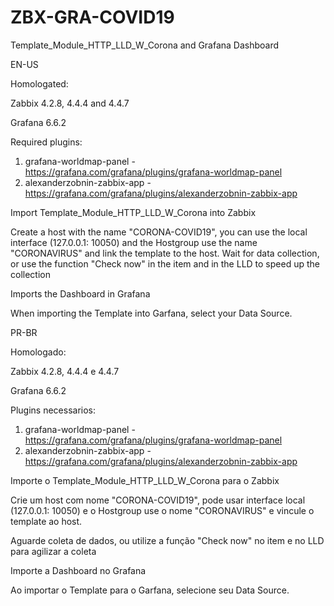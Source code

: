 # ZBX-GRA-COVID19
Template_Module_HTTP_LLD_W_Corona and Grafana Dashboard

EN-US

Homologated:

Zabbix 4.2.8, 4.4.4 and 4.4.7

Grafana 6.6.2

Required plugins:

1) grafana-worldmap-panel - https://grafana.com/grafana/plugins/grafana-worldmap-panel
2) alexanderzobnin-zabbix-app - https://grafana.com/grafana/plugins/alexanderzobnin-zabbix-app

Import Template_Module_HTTP_LLD_W_Corona into Zabbix

Create a host with the name "CORONA-COVID19", you can use the local interface (127.0.0.1: 10050) and the Hostgroup use the name "CORONAVIRUS" and link the template to the host.
Wait for data collection, or use the function "Check now" in the item and in the LLD to speed up the collection

Imports the Dashboard in Grafana

When importing the Template into Garfana, select your Data Source.


PR-BR

Homologado: 

Zabbix 4.2.8, 4.4.4 e 4.4.7

Grafana 6.6.2

Plugins necessarios: 

1) grafana-worldmap-panel  - https://grafana.com/grafana/plugins/grafana-worldmap-panel
2) alexanderzobnin-zabbix-app - https://grafana.com/grafana/plugins/alexanderzobnin-zabbix-app

Importe o Template_Module_HTTP_LLD_W_Corona para o Zabbix 

Crie um host com nome "CORONA-COVID19", pode usar interface local (127.0.0.1: 10050) e o Hostgroup use o nome "CORONAVIRUS" e vincule o template ao host. 

Aguarde coleta de dados, ou utilize a função "Check now" no item e no LLD para agilizar a coleta

Importe a Dashboard no Grafana

Ao importar o Template para o Garfana, selecione seu Data Source.


